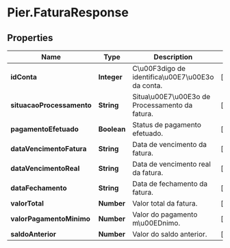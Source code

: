 # Pier.FaturaResponse

## Properties
Name | Type | Description | Notes
------------ | ------------- | ------------- | -------------
**idConta** | **Integer** | C\u00F3digo de identifica\u00E7\u00E3o da conta. | [optional] 
**situacaoProcessamento** | **String** | Situa\u00E7\u00E3o de Processamento da fatura. | [optional] 
**pagamentoEfetuado** | **Boolean** | Status de pagamento efetuado. | [optional] 
**dataVencimentoFatura** | **String** | Data de vencimento da fatura. | [optional] 
**dataVencimentoReal** | **String** | Data de vencimento real da fatura. | [optional] 
**dataFechamento** | **String** | Data de fechamento da fatura. | [optional] 
**valorTotal** | **Number** | Valor total da fatura. | [optional] 
**valorPagamentoMinimo** | **Number** | Valor do pagamento m\u00EDnimo. | [optional] 
**saldoAnterior** | **Number** | Valor do saldo anterior. | [optional] 


